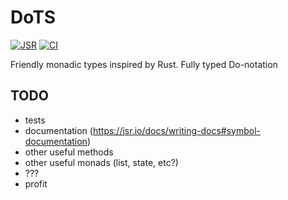 # DoTS

[![JSR](https://jsr.io/badges/@sj/dots)](https://jsr.io/@sj/dots) [![CI](https://github.com/sondresj/dots/actions/workflows/check.yml/badge.svg?branch=master)](https://github.com/sondresj/dots/actions/workflows/check.yml)

Friendly monadic types inspired by Rust.
Fully typed Do-notation

## TODO

- tests
- documentation (<https://jsr.io/docs/writing-docs#symbol-documentation>)
- other useful methods
- other useful monads (list, state, etc?)
- ???
- profit
